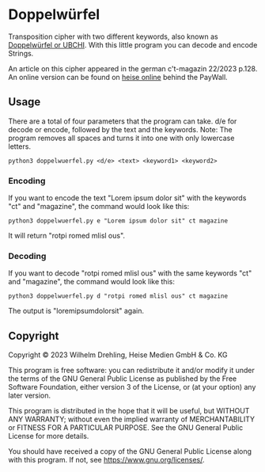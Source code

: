 # Doppelwürfel
Transposition cipher with two different keywords, also known as [Doppelwürfel or UBCHI](https://en.wikipedia.org/wiki/Transposition_cipher#Double_transposition). With this little program you can decode and encode Strings.

An article on this cipher appeared in the german c't-magazin 22/2023 p.128. An online version can be found on [heise online](https://www.heise.de/hintergrund/Programmieren-mit-Python-Doppelwuerfel-Verschluesselung-verstehen-und-umsetzen-9279040.html) behind the PayWall.

## Usage

There are a total of four parameters that the program can take. d/e for decode or encode, followed by the text and the keywords. Note: The program removes all spaces and turns it into one with only lowercase letters.
```
python3 doppelwuerfel.py <d/e> <text> <keyword1> <keyword2>
```

### Encoding
If you want to encode the text "Lorem ipsum dolor sit" with the keywords "ct" and "magazine", the command would look like this:
```
python3 doppelwuerfel.py e "Lorem ipsum dolor sit" ct magazine
```
It will return "rotpi romed mlisl ous".

### Decoding
If you want to decode "rotpi romed mlisl ous" with the same keywords "ct" and "magazine", the command would look like this:
```
python3 doppelwuerfel.py d "rotpi romed mlisl ous" ct magazine
```
The output is "loremipsumdolorsit" again.


## Copyright

Copyright ©️ 2023 Wilhelm Drehling, Heise Medien GmbH & Co. KG

This program is free software: you can redistribute it and/or modify it under the terms of the GNU General Public License as published by the Free Software Foundation, either version 3 of the License, or (at your option) any later version.

This program is distributed in the hope that it will be useful, but WITHOUT ANY WARRANTY; without even the implied warranty of MERCHANTABILITY or FITNESS FOR A PARTICULAR PURPOSE. See the GNU General Public License for more details.

You should have received a copy of the GNU General Public License along with this program. If not, see https://www.gnu.org/licenses/.
